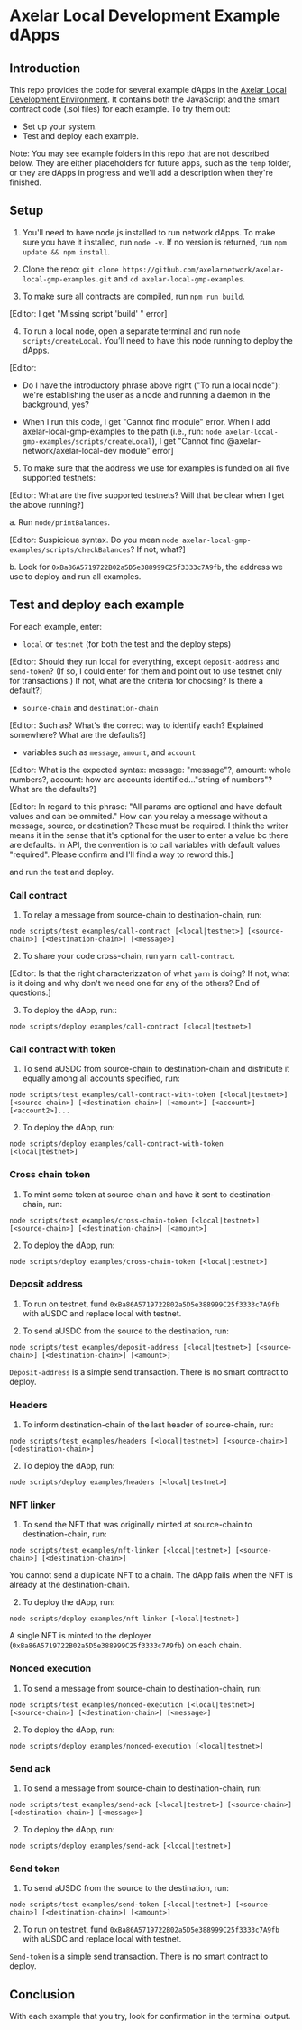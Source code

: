 # Axelar Local Development Example dApps

## Introduction

This repo provides the code for several example dApps in the [Axelar Local Development Environment](https://github.com/axelarnetwork/axelar-local-dev). It contains both the JavaScript and the smart contract code (.sol files) for each example. To try them out:

- Set up your system.
- Test and deploy each example.

Note: You may see example folders in this repo that are not described below. They are either placeholders for future apps, such as the `temp` folder, or they are dApps in progress and we'll add a description when they're finished.

## Setup

1. You'll need to have node.js installed to run network dApps. To make sure you have it installed, run `node -v`. If no version is returned, run
`npm update && npm install`.

2. Clone the repo: `git clone https://github.com/axelarnetwork/axelar-local-gmp-examples.git` and `cd axelar-local-gmp-examples`. 
3. To make sure all contracts are compiled, run `npm run build`. 

\[Editor: I get "Missing script 'build' " error]

4. To run a local node, open a separate terminal and run `node scripts/createLocal`. You’ll need to have this node running to deploy the dApps. 

\[Editor: 

- Do I have the introductory phrase above right ("To run a local node"): we're establishing the user as a node and running a daemon in the background, yes? 

- When I run this code, I get "Cannot find module" error. When I add axelar-local-gmp-examples to the path (i.e., run: `node axelar-local-gmp-examples/scripts/createLocal`), I get "Cannot find @axelar-network/axelar-local-dev module" error]

5. To make sure that the address we use for examples is funded on all five supported testnets: 

\[Editor: What are the five supported testnets? Will that be clear when I get the above running?]

   a. Run `node/printBalances`. 

\[Editor: Suspicioua syntax. Do you mean `node axelar-local-gmp-examples/scripts/checkBalances`? If not, what?]

   b. Look for `0xBa86A5719722B02a5D5e388999C25f3333c7A9fb`, the address we use to deploy and run all examples.

## Test and deploy each example

For each example, enter:

- `local` or `testnet` (for both the test and the deploy steps) 

\[Editor: Should they run local for everything, except `deposit-address` and `send-token`? (If so, I could enter for them and point out to use testnet only for transactions.) If not, what are the criteria for choosing? Is there a default?]

- `source-chain` and `destination-chain` 

\[Editor: Such as? What's the correct way to identify each? Explained somewhere? What are the defaults?]

- variables such as `message`, `amount`, and `account` 

\[Editor: What is the expected syntax: message: "message"?, amount: whole numbers?, account: how are accounts identified..."string of numbers"? What are the defaults?]

\[Editor: In regard to this phrase: "All params are optional and have default values and can be ommited." How can you relay a message without a message, source, or destination? These must be required. I think the writer means it in the sense that it's optional for the user to enter a value bc there are defaults. In API, the convention is to call variables with default values "required". Please confirm and I'll find a way to reword this.]

and run the test and deploy.

### Call contract

1. To relay a message from source-chain to destination-chain, run:

`node scripts/test examples/call-contract [<local|testnet>] [<source-chain>] [<destination-chain>] [<message>]`

2. To share your code cross-chain, run `yarn call-contract`. 

\[Editor: Is that the right characterizzation of what `yarn` is doing? If not, what is it doing and why don't we need one for any of the others? End of questions.]

3. To deploy the dApp, run::

`node scripts/deploy examples/call-contract [<local|testnet>]`

### Call contract with token

1. To send aUSDC from source-chain to destination-chain and distribute it equally among all accounts specified, run:

`node scripts/test examples/call-contract-with-token [<local|testnet>] [<source-chain>] [<destination-chain>] [<amount>] [<account>] [<account2>]...`

2. To deploy the dApp, run:

`node scripts/deploy examples/call-contract-with-token [<local|testnet>]`

### Cross chain token

1. To mint some token at source-chain and have it sent to destination-chain, run:

`node scripts/test examples/cross-chain-token [<local|testnet>] [<source-chain>] [<destination-chain>] [<amount>]`

2. To deploy the dApp, run:

`node scripts/deploy examples/cross-chain-token [<local|testnet>]`

### Deposit address

1. To run on testnet, fund `0xBa86A5719722B02a5D5e388999C25f3333c7A9fb` with aUSDC and replace local with testnet.

2. To send aUSDC from the source to the destination, run:

`node scripts/test examples/deposit-address [<local|testnet>] [<source-chain>] [<destination-chain>] [<amount>]`

`Deposit-address` is a simple send transaction. There is no smart contract to deploy.

### Headers

1. To inform destination-chain of the last header of source-chain, run:

`node scripts/test examples/headers [<local|testnet>] [<source-chain>] [<destination-chain>]`

2. To deploy the dApp, run:

`node scripts/deploy examples/headers [<local|testnet>]`

### NFT linker

1. To send the NFT that was originally minted at source-chain to destination-chain, run:

`node scripts/test examples/nft-linker [<local|testnet>] [<source-chain>] [<destination-chain>]`

You cannot send a duplicate NFT to a chain. The dApp fails when the NFT is already at the destination-chain.

2. To deploy the dApp, run:

`node scripts/deploy examples/nft-linker [<local|testnet>]`

A single NFT is minted to the deployer (`0xBa86A5719722B02a5D5e388999C25f3333c7A9fb`) on each chain.

### Nonced execution

1. To send a message from source-chain to destination-chain, run: 

`node scripts/test examples/nonced-execution [<local|testnet>] [<source-chain>] [<destination-chain>] [<message>]`

2. To deploy the dApp, run:

`node scripts/deploy examples/nonced-execution [<local|testnet>]`

### Send ack

1. To send a message from source-chain to destination-chain, run:

`node scripts/test examples/send-ack [<local|testnet>] [<source-chain>] [<destination-chain>] [<message>]`

2. To deploy the dApp, run:

`node scripts/deploy examples/send-ack [<local|testnet>]`

### Send token

1. To send aUSDC from the source to the destination, run:
 
`node scripts/test examples/send-token [<local|testnet>] [<source-chain>] [<destination-chain>] [<amount>]` 

2. To run on testnet, fund `0xBa86A5719722B02a5D5e388999C25f3333c7A9fb` with aUSDC and replace local with testnet. 

`Send-token` is a simple send transaction. There is no smart contract to deploy.

## Conclusion

With each example that you try, look for confirmation in the terminal output.


